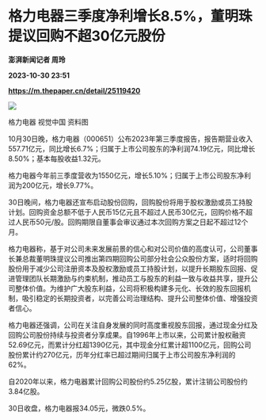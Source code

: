 # 格力电器三季度净利增长8.5%，董明珠提议回购不超30亿元股份
**澎湃新闻记者 周玲**

**2023-10-30 23:51**

**https://m.thepaper.cn/detail/25119420**

![](https://imagecloud.thepaper.cn/thepaper/image/276/266/386.jpg)

格力电器 视觉中国 资料图

10月30日晚，格力电器（000651）公布2023年第三季度报告，报告期营业收入557.71亿元，同比增长6.7%；归属于上市公司股东的净利润74.19亿元，同比增长8.50%；基本每股收益1.32元。

格力电器今年前三季度营收为1550亿元，增长5.10%；归属于上市公司股东净利润为200亿元，增长9.77%。

30日晚间，格力电器还宣布启动股份回购，回购股份将用于股权激励或员工持股计划。回购资金总额不低于人民币15亿元且不超过人民币30亿元，回购价格不超过人民币50元/股。回购期限自董事会审议通过本次回购方案之日起不超过12个月。

格力电器称，基于对公司未来发展前景的信心和对公司价值的高度认可，公司董事长兼总裁董明珠提议公司推出第四期回购公司部分社会公众股份方案，适时将回购股份用于减少公司注册资本及股权激励或员工持股计划，以提升长期股东回报、促进管理团队长期激励与约束机制，推动员工与股东的利益一致与收益共享，提升公司整体价值。为维护广大股东利益，公司将积极构建多元化、长效的股东回报机制，吸引稳定的长期投资者，以完善公司治理结构、提升公司整体价值、增强投资者信心。

格力电器还强调，公司在关注自身发展的同时高度重视股东回报，通过现金分红及回购公司股份持续与投资者分享成果。自1996年上市以来，公司累计股权融资52.69亿元，而累计分红超1390亿元，其中现金分红累计超1100亿元，回购公司股份累计约270亿元，历年分红率已超过期间归属于上市公司股东净利润的62%。

自2020年以来，格力电器累计回购公司股份约5.25亿股，累计注销公司股份约3.84亿股。

30日收盘，格力电器报34.05元，微跌0.5%。